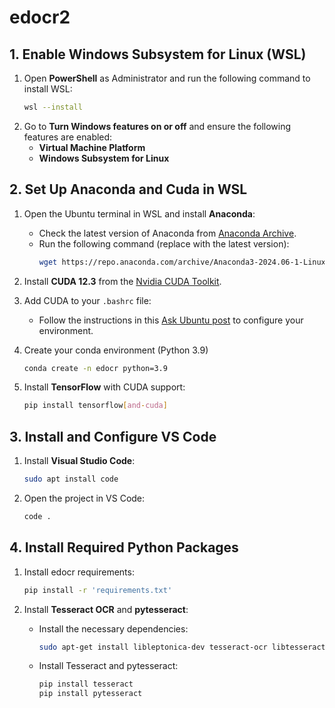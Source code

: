 # edocr2

## 1. Enable Windows Subsystem for Linux (WSL)

1. Open **PowerShell** as Administrator and run the following command to install WSL:
    ```bash
    wsl --install
    ```
2. Go to **Turn Windows features on or off** and ensure the following features are enabled:
   - **Virtual Machine Platform**
   - **Windows Subsystem for Linux**

## 2. Set Up Anaconda and Cuda in WSL

1. Open the Ubuntu terminal in WSL and install **Anaconda**:
   - Check the latest version of Anaconda from [Anaconda Archive](https://repo.anaconda.com/archive/).
   - Run the following command (replace with the latest version):
     ```bash
     wget https://repo.anaconda.com/archive/Anaconda3-2024.06-1-Linux-x86_64.sh
     ```
   
2. Install **CUDA 12.3** from the [Nvidia CUDA Toolkit](https://developer.nvidia.com/cuda-toolkit).

3. Add CUDA to your `.bashrc` file:
   - Follow the instructions in this [Ask Ubuntu post](https://askubuntu.com/questions/885610/nvcc-version-command-says-nvcc-is-not-installed) to configure your environment.

4. Create your conda environment (Python 3.9)
   ```bash
   conda create -n edocr python=3.9
   ```

4. Install **TensorFlow** with CUDA support:
   ```bash
   pip install tensorflow[and-cuda]
   ```

## 3. Install and Configure VS Code

1. Install **Visual Studio Code**:
   ```bash
   sudo apt install code
   ```
2. Open the project in VS Code:
   ```bash
   code .
   ```

## 4. Install Required Python Packages

1. Install edocr requirements:
   ```bash
   pip install -r 'requirements.txt'
   ```

2. Install **Tesseract OCR** and **pytesseract**:
   - Install the necessary dependencies:
     ```bash
     sudo apt-get install libleptonica-dev tesseract-ocr libtesseract-dev python3-pil tesseract-ocr-eng tesseract-ocr-script-latn
     ```
   - Install Tesseract and pytesseract:
     ```bash
     pip install tesseract
     pip install pytesseract
     ```